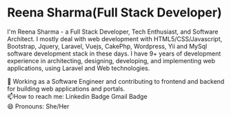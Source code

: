 <h1>Reena Sharma(Full Stack Developer)</h1>
I'm Reena Sharma - a Full Stack Developer, Tech Enthusiast, and Software Architect. I mostly deal with web development with HTML5/CSS/Javascript, Bootstrap, Jquery, Laravel, Vuejs, CakePhp, Wordpress, Yii and MySql
software development stack in these days. I have 9+ years of development experience in architecting, designing, developing, and implementing web applications, using Laravel and Web technologies.

🔭 Working as a Software Engineer and contributing to frontend and backend for building web applications and portals. <br/>
📫How to reach me: Linkedin Badge Gmail Badge <br/>
😄 Pronouns: She/Her<br/>

